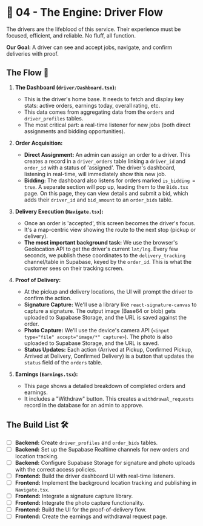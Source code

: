# 🚀 04 - The Engine: Driver Flow

The drivers are the lifeblood of this service. Their experience must be focused, efficient, and reliable. No fluff, all function.

**Our Goal:** A driver can see and accept jobs, navigate, and confirm deliveries with proof.

## The Flow 🌊

1.  **The Dashboard (`driver/Dashboard.tsx`):**
    *   This is the driver's home base. It needs to fetch and display key stats: active orders, earnings today, overall rating, etc.
    *   This data comes from aggregating data from the `orders` and `driver_profiles` tables.
    *   The most critical part: a real-time listener for new jobs (both direct assignments and bidding opportunities).

2.  **Order Acquisition:**
    *   **Direct Assignment:** An admin can assign an order to a driver. This creates a record in a `driver_orders` table linking a `driver_id` and `order_id` with a status of 'assigned'. The driver's dashboard, listening in real-time, will immediately show this new job.
    *   **Bidding:** The dashboard also listens for orders marked `is_bidding = true`. A separate section will pop up, leading them to the `Bids.tsx` page. On this page, they can view details and submit a bid, which adds their `driver_id` and `bid_amount` to an `order_bids` table.

3.  **Delivery Execution (`Navigate.tsx`):**
    *   Once an order is 'accepted', this screen becomes the driver's focus.
    *   It's a map-centric view showing the route to the next stop (pickup or delivery).
    *   **The most important background task:** We use the browser's Geolocation API to get the driver's current `lat/lng`. Every few seconds, we publish these coordinates to the `delivery_tracking` channel/table in Supabase, keyed by the `order_id`. This is what the customer sees on their tracking screen.

4.  **Proof of Delivery:**
    *   At the pickup and delivery locations, the UI will prompt the driver to confirm the action.
    *   **Signature Capture:** We'll use a library like `react-signature-canvas` to capture a signature. The output image (Base64 or blob) gets uploaded to Supabase Storage, and the URL is saved against the order.
    *   **Photo Capture:** We'll use the device's camera API (`<input type="file" accept="image/*" capture>`). The photo is also uploaded to Supabase Storage, and the URL is saved.
    *   **Status Updates:** Each action (Arrived at Pickup, Confirmed Pickup, Arrived at Delivery, Confirmed Delivery) is a button that updates the `status` field of the `orders` table.

5.  **Earnings (`Earnings.tsx`):**
    *   This page shows a detailed breakdown of completed orders and earnings.
    *   It includes a "Withdraw" button. This creates a `withdrawal_requests` record in the database for an admin to approve.

## The Build List 🛠️

-   [ ] **Backend:** Create `driver_profiles` and `order_bids` tables.
-   [ ] **Backend:** Set up the Supabase Realtime channels for new orders and location tracking.
-   [ ] **Backend:** Configure Supabase Storage for signature and photo uploads with the correct access policies.
-   [ ] **Frontend:** Build the driver dashboard UI with real-time listeners.
-   [ ] **Frontend:** Implement the background location tracking and publishing in `Navigate.tsx`.
-   [ ] **Frontend:** Integrate a signature capture library.
-   [ ] **Frontend:** Integrate the photo capture functionality.
-   [ ] **Frontend:** Build the UI for the proof-of-delivery flow.
-   [ ] **Frontend:** Create the earnings and withdrawal request page. 